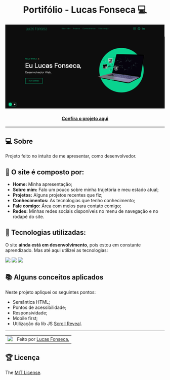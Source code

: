 <h1 align="center">Portifólio - Lucas Fonseca 💻</h1>

![Imagem do projeto finalizado](assets/images/projects/portfolio.PNG)

<h4 align="center"><a href="https://portfolio-luskafonseca.vercel.app/">Confira o projeto aqui</a></h4>

---

## 💻 Sobre

Projeto feito no intuito de me apresentar, como desenvolvedor.

## 🤯 O site é composto por:

- **Home:** Minha apresentação;
- **Sobre mim:** Falo um pouco sobre minha trajetória e meu estado atual;
- **Projetos:** Alguns projetos recentes que fiz;
- **Conhecimentos:** As tecnologias que tenho conhecimento;
- **Fale comigo:** Área com meios para contato comigo;
- **Redes:** Minhas redes sociais disponíveis no menu de navegação e no rodapé do site.

## 🧠 Tecnologias utilizadas:

O site **ainda está em desenvolvimento**, pois estou em constante aprendizado. Mas até aqui utilizei as tecnologias:

<div>
    <img src="https://img.shields.io/badge/HTML5-E34F26?style=for-the-badge&logo=html5&logoColor=white" />
    <img src="https://img.shields.io/badge/CSS3-1572B6?style=for-the-badge&logo=css3&logoColor=white" />
    <img src="https://img.shields.io/badge/JavaScript-F7DF1E?style=for-the-badge&logo=javascript&logoColor=black" />
</div>

## 📚 Alguns conceitos aplicados

Neste projeto apliquei os seguintes pontos:
+ Semântica HTML;
+ Pontos de acessibilidade;
+ Responsividade;
+ Mobile first;
+ Utilização da lib JS <a href="https://scrollrevealjs.org">Scroll Reveal</a>.

---

<table>
  <tr>
    <td>
      <img src="https://avatars.githubusercontent.com/u/99623815?v=4" width="100px" />
    </td>
    <td>
      Feito por <a href="https://github.com/luskafonseca">Lucas Fonseca.</a> 
    </td>
  </tr>
</table>

## 🏆 Licença

The [MIT License](./LICENSE).
